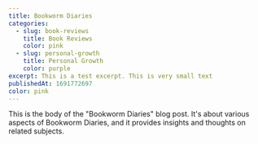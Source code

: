 ```yaml
---
title: Bookworm Diaries
categories:
  - slug: book-reviews
    title: Book Reviews
    color: pink
  - slug: personal-growth
    title: Personal Growth
    color: purple
excerpt: This is a test excerpt. This is very small text
publishedAt: 1691772697
color: pink
---
```


This is the body of the "Bookworm Diaries" blog post. It's about various aspects of Bookworm Diaries, and it provides insights and thoughts on related subjects.
